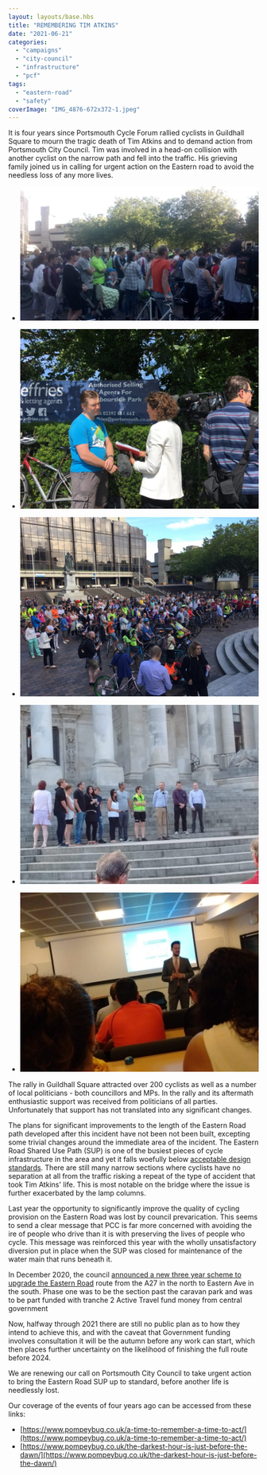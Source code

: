 ```yaml
---
layout: layouts/base.hbs
title: "REMEMBERING TIM ATKINS"
date: "2021-06-21"
categories: 
  - "campaigns"
  - "city-council"
  - "infrastructure"
  - "pcf"
tags: 
  - "eastern-road"
  - "safety"
coverImage: "IMG_4876-672x372-1.jpeg"
---
```


It is four years since Portsmouth Cycle Forum rallied cyclists in Guildhall Square to mourn the tragic death of Tim Atkins and to demand action from Portsmouth City Council. Tim was involved in a head-on collision with another cyclist on the narrow path and fell into the traffic. His grieving family joined us in calling for urgent action on the Eastern road to avoid the needless loss of any more lives.

- ![](images/2b7ee508-51f5-499c-9a27-2135ab62ca03-1024x576.jpg)
    
- ![](images/208a38cf-c168-40e6-804b-acbabfbe56a6-1024x768.jpg)
    
- ![](images/a146ef74-a987-4bc4-802e-c19a259e9848-1024x768.jpg)
    
- ![](images/cf81e13f-00b4-4e83-bf70-2f8f6d402236-1024x768.jpg)
    
- ![](images/d6bc332e-b2aa-4a9a-a425-5b9e32d58992-1024x768.jpg)
    

The rally in Guildhall Square attracted over 200 cyclists as well as a number of local politicians - both councillors and MPs. In the rally and its aftermath enthusiastic support was received from politicians of all parties. Unfortunately that support has not translated into any significant changes.

The plans for significant improvements to the length of the Eastern Road path developed after this incident have not been not been built, excepting some trivial changes around the immediate area of the incident. The Eastern Road Shared Use Path (SUP) is one of the busiest pieces of cycle infrastructure in the area and yet it falls woefully below [acceptable design standards](https://www.gov.uk/government/publications/cycle-infrastructure-design-ltn-120). There are still many narrow sections where cyclists have no separation at all from the traffic risking a repeat of the type of accident that took Tim Atkins' life. This is most notable on the bridge where the issue is further exacerbated by the lamp columns.

Last year the opportunity to significantly improve the quality of cycling provision on the Eastern Road was lost by council prevarication. This seems to send a clear message that PCC is far more concerned with avoiding the ire of people who drive than it is with preserving the lives of people who cycle. This message was reinforced this year with the wholly unsatisfactory diversion put in place when the SUP was closed for maintenance of the water main that runs beneath it. 

In December 2020, the council [announced a new three year scheme to upgrade the Eastern Road](https://travel.portsmouth.gov.uk/schemes/eastern_road_phase1/) route from the A27 in the north to Eastern Ave in the south. Phase one was to be the section past the caravan park and was to be part funded with tranche 2 Active Travel fund money from central government  

Now, halfway through 2021 there are still no public plan as to how they intend to achieve this, and with the caveat that Government funding involves consultation it will be the autumn before any work can start, which then places further uncertainty on the likelihood of finishing the full route before 2024.

We are renewing our call on Portsmouth City Council to take urgent action to bring the Eastern Road SUP up to standard, before another life is needlessly lost. 

Our coverage of the events of four years ago can be accessed from these links:

- [https://www.pompeybug.co.uk/a-time-to-remember-a-time-to-act/](https://www.pompeybug.co.uk/a-time-to-remember-a-time-to-act/)
- [https://www.pompeybug.co.uk/the-darkest-hour-is-just-before-the-dawn/](https://www.pompeybug.co.uk/the-darkest-hour-is-just-before-the-dawn/)

